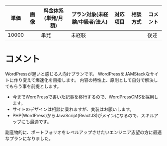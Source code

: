 |単価|画像|料金体系(単発/月額)|プラン対象(未経験/中級者/法人)|対応項目|相談方式|コメント|
|---|---|---|---|---|---|---|
|10000||単発|未経験|||後述|

# コメント
WordPressが遅いと感じる人向けプランです。
WordPressをJAMStackなサイトに作り変えて爆速化を目指します。
内容の特性上、原則として自分で解決してもらう事を前提とします。

- 今までWordPressで書いた記事を移行するので、WordPressCMSを採用します。
- サイトのデザインは相談に乗れますが、実装はお願いします。
- PHP(WordPress)からJavaScript(ReactJS)がメインになるので、スキルアップにも最適です。

副産物的に、ポートフォリオをレベルアップさせたいエンジニア志望の方に最適なプランになりました。
